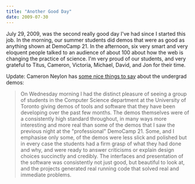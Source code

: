 ```yaml
---
title: "Another Good Day"
date: 2009-07-30
---
```

July 29, 2009, was the second really good day I've had since I started this job. In the morning, our summer students did demos that were as good as anything shown at DemoCamp 21. In the afternoon, six very smart and very eloquent people talked to an audience of about 100 about how the web is changing the practice of science.  I'm very proud of our students, and very grateful to Titus, Cameron, Victoria, Michael, David, and Jon for their time.

Update: Cameron Neylon has <a href="http://blog.openwetware.org/scienceintheopen/2009/07/31/watching-the-futurestudent-demos-at-university-of-toronto/">some nice things to say</a> about the undergrad demos:
<blockquote>On Wednesday morning I had the distinct pleasure of seeing a group of students in the Computer Science department at the University of Toronto giving demos of tools and software that they have been developing over the past few months. The demos themselves were of a consistently high standard throughout, in many ways more interesting and more real than some of the demos that I saw the previous night at the "professional" DemoCamp 21. Some, and I emphasise only some, of the demos were less slick and polished but in every case the students had a firm grasp of what they had done and why, and were ready to answer criticisms or explain design choices succinctly and credibly. The interfaces and presentation of the software was consistently not just good, but beautiful to look at, and the projects generated real running code that solved real and immediate problems.</blockquote>
